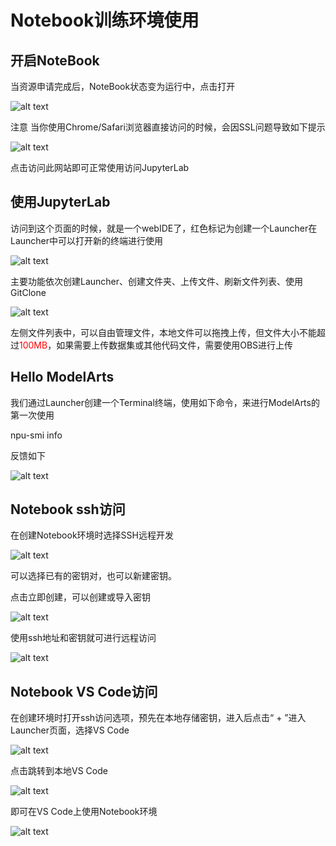 # Notebook训练环境使用

## 开启NoteBook

当资源申请完成后，NoteBook状态变为运行中，点击打开

![alt text](picture/notebook1.png)

注意
当你使用Chrome/Safari浏览器直接访问的时候，会因SSL问题导致如下提示

![alt text](picture/notebook2.png)

点击访问此网站即可正常使用访问JupyterLab

## 使用JupyterLab

访问到这个页面的时候，就是一个webIDE了，红色标记为创建一个Launcher在Launcher中可以打开新的终端进行使用

![alt text](picture/notebook3.png)

主要功能依次创建Launcher、创建文件夹、上传文件、刷新文件列表、使用GitClone

![alt text](picture/notebook4.png)

左侧文件列表中，可以自由管理文件，本地文件可以拖拽上传，但文件大小不能超过<font color=red>100MB</font>，如果需要上传数据集或其他代码文件，需要使用OBS进行上传

## Hello ModelArts

我们通过Launcher创建一个Terminal终端，使用如下命令，来进行ModelArts的第一次使用

npu-smi info

反馈如下

![alt text](picture/notebook5.png)

## Notebook ssh访问

在创建Notebook环境时选择SSH远程开发

![alt text](picture/notebook6.png)

可以选择已有的密钥对，也可以新建密钥。

点击立即创建，可以创建或导入密钥

![alt text](picture/notebook7.png)

使用ssh地址和密钥就可进行远程访问

![alt text](picture/notebook8.png)

## Notebook VS Code访问

在创建环境时打开ssh访问选项，预先在本地存储密钥，进入后点击“ + ”进入Launcher页面，选择VS Code

![alt text](picture/notebook9.png)

点击跳转到本地VS Code

![alt text](picture/notebook10.png)

即可在VS Code上使用Notebook环境

![alt text](picture/notebook11.png)
